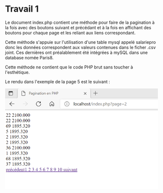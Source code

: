 # Travail 1

Le document index.php contient une méthode pour faire de la pagination à la fois avec des boutons suivant et précédant et à la fois en affichant des boutons pour chaque page et les reliant aux liens correspondant.



Cette méthode s'appuie sur l'utilisation d'une table mysql appelé salariepro donc les données correspondent aux valeurs contenues dans le ficher .csv joint.
Ces dernières ont préalablement été intégrées à mySQL dans une database nomée Paris8.

Cette méthode ne contient que le code PHP brut sans toucher à l'esthétique.


Le rendu dans l'exemple de la page 5 est le suivant :

![alt text](rendu.png)

